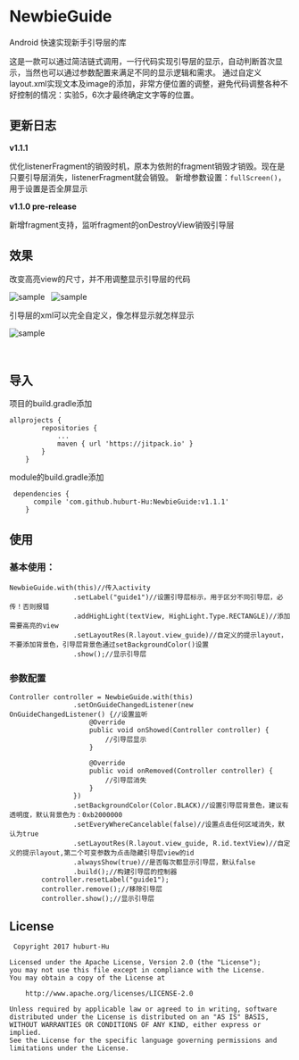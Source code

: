 # NewbieGuide
Android 快速实现新手引导层的库

这是一款可以通过简洁链式调用，一行代码实现引导层的显示，自动判断首次显示，当然也可以通过参数配置来满足不同的显示逻辑和需求。
通过自定义layout.xml实现文本及image的添加，非常方便位置的调整，避免代码调整各种不好控制的情况：实验5，6次才最终确定文字等的位置。

## 更新日志
**v1.1.1**

优化listenerFragment的销毁时机，原本为依附的fragment销毁才销毁。现在是只要引导层消失，listenerFragment就会销毁。
新增参数设置：`fullScreen()`，用于设置是否全屏显示


**v1.1.0 pre-release**

新增fragment支持，监听fragment的onDestroyView销毁引导层


## 效果

改变高亮view的尺寸，并不用调整显示引导层的代码

![sample](https://github.com/huburt-Hu/NewbieGuide/raw/master/screenshoot/device-2017-08-09-161703.png)  
![sample](https://github.com/huburt-Hu/NewbieGuide/raw/master/screenshoot/change_size.png)

引导层的xml可以完全自定义，像怎样显示就怎样显示

![sample](https://github.com/huburt-Hu/NewbieGuide/raw/master/screenshoot/device-2017-11-03-151550.png)

 

## 导入

项目的build.gradle添加

```
allprojects {
		repositories {
			...
			maven { url 'https://jitpack.io' }
		}
	}
```

module的build.gradle添加

```
 dependencies {
	  compile 'com.github.huburt-Hu:NewbieGuide:v1.1.1'
	}
```

## 使用

### 基本使用：


```
NewbieGuide.with(this)//传入activity
                .setLabel("guide1")//设置引导层标示，用于区分不同引导层，必传！否则报错
                .addHighLight(textView, HighLight.Type.RECTANGLE)//添加需要高亮的view
                .setLayoutRes(R.layout.view_guide)//自定义的提示layout，不要添加背景色，引导层背景色通过setBackgroundColor()设置
                .show();//显示引导层
```

### 参数配置

```
Controller controller = NewbieGuide.with(this)
                .setOnGuideChangedListener(new OnGuideChangedListener() {//设置监听
                    @Override
                    public void onShowed(Controller controller) {
                        //引导层显示
                    }

                    @Override
                    public void onRemoved(Controller controller) {
                        //引导层消失
                    }
                })
                .setBackgroundColor(Color.BLACK)//设置引导层背景色，建议有透明度，默认背景色为：0xb2000000
                .setEveryWhereCancelable(false)//设置点击任何区域消失，默认为true
                .setLayoutRes(R.layout.view_guide, R.id.textView)//自定义的提示layout,第二个可变参数为点击隐藏引导层view的id
                .alwaysShow(true)//是否每次都显示引导层，默认false
                .build();//构建引导层的控制器
        controller.resetLabel("guide1");
        controller.remove();//移除引导层
        controller.show();//显示引导层
```

## License

```
 Copyright 2017 huburt-Hu

Licensed under the Apache License, Version 2.0 (the "License");
you may not use this file except in compliance with the License.
You may obtain a copy of the License at

    http://www.apache.org/licenses/LICENSE-2.0

Unless required by applicable law or agreed to in writing, software
distributed under the License is distributed on an "AS IS" BASIS,
WITHOUT WARRANTIES OR CONDITIONS OF ANY KIND, either express or implied.
See the License for the specific language governing permissions and
limitations under the License.
```
